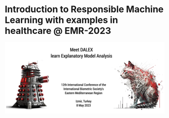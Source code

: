 # Introduction to Responsible Machine Learning with examples in healthcare @ EMR-2023

![](figures/izmir.png)

